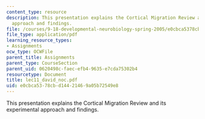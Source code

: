 ```yaml
---
content_type: resource
description: This presentation explains the Cortical Migration Review and its experimental
  approach and findings.
file: /courses/9-18-developmental-neurobiology-spring-2005/e0cbca5378cbd14421469a05b72549e8_lec11_david_noc.pdf
file_type: application/pdf
learning_resource_types:
- Assignments
ocw_type: OCWFile
parent_title: Assignments
parent_type: CourseSection
parent_uid: 0620498c-faec-efb4-9635-e7cda75302b4
resourcetype: Document
title: lec11_david_noc.pdf
uid: e0cbca53-78cb-d144-2146-9a05b72549e8
---
```

This presentation explains the Cortical Migration Review and its experimental approach and findings.

